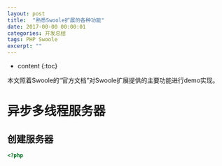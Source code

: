 ```yaml
---
layout: post
title:  "熟悉Swoole扩展的各种功能"
date: 2017-00-00 00:00:01
categories: 开发总结
tags: PHP Swoole
excerpt: ""
---
```


* content
{:toc}

本文照着Swoole的“官方文档”对Swoole扩展提供的主要功能进行demo实现。

# 异步多线程服务器
## 创建服务器
```php
<?php


```

























































